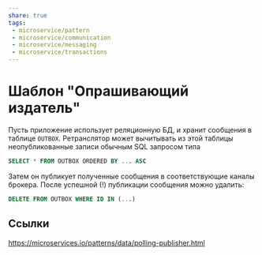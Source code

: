 ```yaml
---
share: true
tags:
 - microservice/pattern
 - microservice/communication
 - microservice/messaging
 - microservice/transactions
---
```

# Шаблон "Опрашивающий издатель"
Пусть приложение использует реляционную БД, и хранит сообщения в таблице `OUTBOX`. Ретранслятор может вычитывать из этой таблицы неопубликованные записи обычным SQL запросом типа
```sql
SELECT * FROM OUTBOX ORDERED BY ... ASC
```
Затем он публикует полученные сообщения в соответствующие каналы брокера. После успешной (!) публикации сообщения можно удалить:
```sql
DELETE FROM OUTBOX WHERE ID IN (...)
```
## Ссылки
https://microservices.io/patterns/data/polling-publisher.html